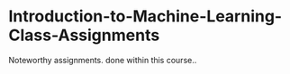 # Introduction-to-Machine-Learning-Class-Assignments
Noteworthy assignments. done within this course..

